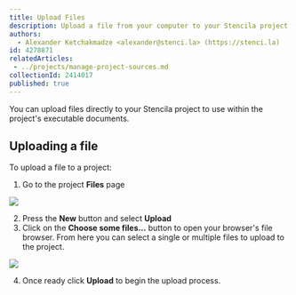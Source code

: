 ```yaml
---
title: Upload Files
description: Upload a file from your computer to your Stencila project
authors:
  - Alexander Ketchakmadze <alexander@stenci.la> (https://stenci.la)
id: 4278871
relatedArticles:
 - ../projects/manage-project-sources.md
collectionId: 2414017
published: true
---
```


You can upload files directly to your Stencila project to use within the project's executable documents.

## Uploading a file

To upload a file to a project:

1.  Go to the project **Files** page

![](http://stencila.github.io/hub/manager/snaps/an-org-first-project-owner-1920x1080.png)

2.  Press the **New** button and select **Upload**
3.  Click on the **Choose some files…** button to open your browser's file browser. From here you can select a single or multiple files to upload to the project.

![](http://stencila.github.io/hub/manager/snaps/project-sources-new-upload.png)

4.  Once ready click **Upload** to begin the upload process.
